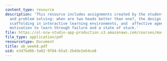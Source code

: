 ```yaml
---
content_type: resource
description: 'This resource includes assignments created by the students on peer interaction
  and problem solving: when are two heads better than one?, the design of guided learner-adaptable
  scaffolding in interactive learning environments, and  affective agents: sustaining
  motivation to learn through failure and a state of stuck.'
file: https://ol-ocw-studio-app-production.s3.amazonaws.com/courses/mas-965-relational-machines-spring-2005/e3d7bd8b3a029f84b5a52bdde2e64ce8_ab_week8.pdf
file_type: application/pdf
resourcetype: Document
title: ab_week8.pdf
uid: e3d7bd8b-3a02-9f84-b5a5-2bdde2e64ce8
---
```

